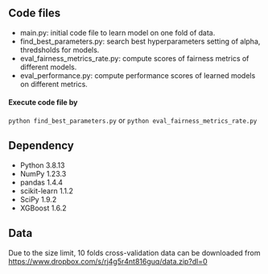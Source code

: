 Code files
----------

- main.py: initial code file to learn model on one fold of data.
- find_best_parameters.py: search best hyperparameters setting of alpha, thredsholds for models.
- eval_fairness_metrics_rate.py: compute scores of fairness metrics of different models.
- eval_performance.py: compute performance scores of learned models on different metrics.

#### Execute code file by
`python find_best_parameters.py` or `python eval_fairness_metrics_rate.py`


Dependency
----------

- Python 3.8.13
- NumPy 1.23.3
- pandas 1.4.4
- scikit-learn 1.1.2
- SciPy 1.9.2
- XGBoost 1.6.2


Data
----

Due to the size limit, 10 folds cross-validation data can be downloaded from https://www.dropbox.com/s/rj4g5r4nt816guq/data.zip?dl=0

